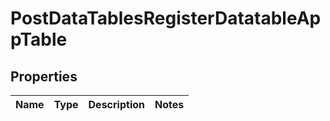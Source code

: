 # PostDataTablesRegisterDatatableAppTable

## Properties
Name | Type | Description | Notes
------------ | ------------- | ------------- | -------------
